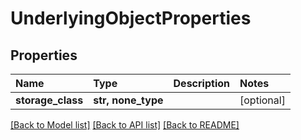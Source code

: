# UnderlyingObjectProperties

## Properties

| Name | Type | Description | Notes |
| :--- | :--- | :--- | :--- |
| **storage\_class** | **str, none\_type** |  | \[optional\] |

[\[Back to Model list\]](../#documentation-for-models) [\[Back to API list\]](../#documentation-for-api-endpoints) [\[Back to README\]](../)

